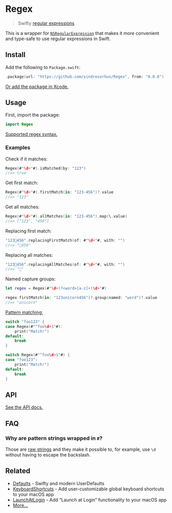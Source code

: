 # Regex

> Swifty [regular expressions](https://en.wikipedia.org/wiki/Regular_expression)

This is a wrapper for [`NSRegularExpression`](https://developer.apple.com/documentation/foundation/nsregularexpression) that makes it more convenient and type-safe to use regular expressions in Swift.

## Install

Add the following to `Package.swift`:

```swift
.package(url: "https://github.com/sindresorhus/Regex", from: "0.0.0")
```

[Or add the package in Xcode.](https://developer.apple.com/documentation/xcode/adding_package_dependencies_to_your_app)

## Usage

First, import the package:

```swift
import Regex
```

[Supported regex syntax.](https://developer.apple.com/documentation/foundation/nsregularexpression#1661061)

### Examples

Check if it matches:

```swift
Regex(#"\d+"#).isMatched(by: "123")
//=> true
```

Get first match:

```swift
Regex(#"\d+"#).firstMatch(in: "123-456")?.value
//=> "123"
```

Get all matches:

```swift
Regex(#"\d+"#).allMatches(in: "123-456").map(\.value)
//=> ["123", "456"]
```

Replacing first match:

```swift
"123🦄456".replacingFirstMatch(of: #"\d+"#, with: "")
//=> "🦄456"
```

Replacing all matches:

```swift
"123🦄456".replacingAllMatches(of: #"\d+"#, with: "")
//=> "🦄"
```

Named capture groups:

```swift
let regex = Regex(#"\d+(?<word>[a-z]+)\d+"#)

regex.firstMatch(in: "123unicorn456")?.group(named: "word")?.value
//=> "unicorn"
```

[Pattern matching:](https://docs.swift.org/swift-book/ReferenceManual/Patterns.html)

```swift
switch "foo123" {
case Regex(#"^foo\d+$"#):
	print("Match!")
default:
	break
}

switch Regex(#"^foo\d+$"#) {
case "foo123":
	print("Match!")
default:
	break
}
```

## API

[See the API docs.](https://sindresorhus.com/Regex/Structs/Regex.html)

## FAQ

### Why are pattern strings wrapped in `#`?

Those are [raw strings](https://www.hackingwithswift.com/articles/162/how-to-use-raw-strings-in-swift) and they make it possible to, for example, use `\d` without having to escape the backslash.

## Related

- [Defaults](https://github.com/sindresorhus/Defaults) - Swifty and modern UserDefaults
- [KeyboardShortcuts](https://github.com/sindresorhus/KeyboardShortcuts) - Add user-customizable global keyboard shortcuts to your macOS app
- [LaunchAtLogin](https://github.com/sindresorhus/LaunchAtLogin) - Add “Launch at Login” functionality to your macOS app
- [More…](https://github.com/search?q=user%3Asindresorhus+language%3Aswift)

